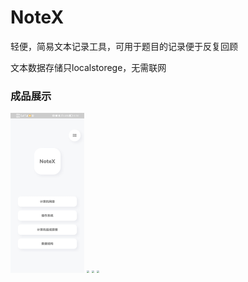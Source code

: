 # NoteX

轻便，简易文本记录工具，可用于题目的记录便于反复回顾

文本数据存储只localstorege，无需联网

### 成品展示

<img src="./show/show (1).jpg" style="zoom:25%;" />



<img src="E:\zzb\项目\NoteBook\NoteX\show\show (2).jpg" style="zoom:25%;" />



<img src="E:\zzb\项目\NoteBook\NoteX\show\show (3).jpg" style="zoom:25%;" />



<img src="E:\zzb\项目\NoteBook\NoteX\show\show (4).jpg" style="zoom:25%;" />
